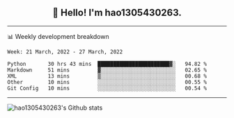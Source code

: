 <h2 align="center">👋 Hello! I'm hao1305430263.</h2>


---- 
📊 Weekly development breakdown

<!--START_SECTION:waka-->
```text
Week: 21 March, 2022 - 27 March, 2022

Python       30 hrs 43 mins  ███████████████████████▓░   94.82 % 
Markdown     51 mins         ▓░░░░░░░░░░░░░░░░░░░░░░░░   02.65 % 
XML          13 mins         ▒░░░░░░░░░░░░░░░░░░░░░░░░   00.68 % 
Other        10 mins         ░░░░░░░░░░░░░░░░░░░░░░░░░   00.55 % 
Git Config   10 mins         ░░░░░░░░░░░░░░░░░░░░░░░░░   00.54 % 
```
<!--END_SECTION:waka-->
----
![hao1305430263's Github stats](https://github-readme-stats.vercel.app/api?username=hao1305430263&show_icons=true)


<!--
**hao1305430263/hao1305430263** is a ✨ _special_ ✨ repository because its `README.md` (this file) appears on your GitHub profile.

Here are some ideas to get you started:

- 🔭 I’m currently working on ...
- 🌱 I’m currently learning ...
- 👯 I’m looking to collaborate on ...
- 🤔 I’m looking for help with ...
- 💬 Ask me about ...
- 📫 How to reach me: ...
- 😄 Pronouns: ...
- ⚡ Fun fact: ...
-->
